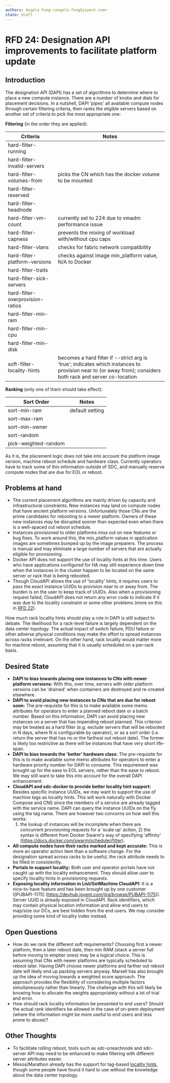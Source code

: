 ```yaml
---
authors: Angela Fong <angela.fong@joyent.com>
state: draft
---
```


# RFD 24: Designation API improvements to facilitate platform update

## Introduction

The designation API (DAPI) has a set of algorithms to determine where to place a
new compute instance. There are a number of knobs and dials for placement decisions.
In a nutshell, DAPI 'pipes' all available compute nodes through certain filtering
criteria, then ranks the eligible servers based on another set of criteria to pick
the most appropriate one:

**Filtering** (in the order they are applied):

|Criteria                         | Notes                                                   |
|---------------------------------|---------------------------------------------------------|
|hard-filter-running              |                                                         |
|hard-filter-invalid-servers      |                                                         |
|hard-filter-volumes-from         | picks the CN which has the docker volume to be mounted  |
|hard-filter-reserved             |                                                         |
|hard-filter-headnode             |                                                         |
|hard-filter-vm-count             | currently set to 224 due to vmadm performance issue     |
|hard-filter-capness              | prevents the mixing of workload with/without cpu caps   |
|hard-filter-vlans                | checks for fabric network compatibility                 |
|hard-filter-platform-versions    | checks against image min_platform value, N/A to Docker  |
|hard-filter-traits               |                                                         |
|hard-filter-sick-servers         |                                                         |
|hard-filter-overprovision-ratios |                                                         |
|hard-filter-min-ram              |                                                         |
|hard-filter-min-cpu              |                                                         |
|hard-filter-min-disk             |                                                         |
|soft-filter-locality-hints       | becomes a hard filter if --strict arg is 'true'; indicates which instances to provision near to (or away from); considers both rack and server co-location |

**Ranking** (only one of them should take effect):

|Sort Order                | Notes            |
|--------------------------|------------------|
|sort-min-ram              | default setting  |
|sort-max-ram              |                  |
|sort-min-owner            |                  |
|sort-random               |                  |
|pick-weighted-random      |                  |

As it is, the placement logic does not take into account the platform image version,
machine reboot schedule and hardware class. Currently operators have to track
some of this information outside of SDC, and manually reserve compute nodes
that are due for EOL or reboot.

## Problems at hand

- The current placement algorithms are mainly driven by capacity and infrastructural
  constraints. New instances may land on compute nodes that have ancient platform
  versions. Unfortunately those CNs are the prime candidates for rebooting to a newer
  platform. Owners of these new instances may be disrupted sooner than expected even
  when there is a well-spaced out reboot schedule.
- Instances provisioned to older platforms miss out on new features or bug fixes.
  To work around this, the min_platform values in application images are sometimes
  bumped up by the image preparers. The process is manual and may eliminate a large
  number of servers that are actually eligible for provisioning.
- Docker API does not support the use of locality hints at this time. Users who
  have applications configured for HA may still experience down time when the instances
  in the cluster happen to be located on the same server or rack that is being
  rebooted.
- Though CloudAPI allows the use of 'locality' hints, it requires users to pass the
  exact instance UUIDs to provision near to or away from. The burden is on the user
  to keep track of UUIDs. Also when a provisioning request failed, CloudAPI does
  not return any error code to indicate if it was due to the locality constraint
  or some other problems (more on this in [RFD 22](https://github.com/joyent/rfd/tree/master/rfd/0022)).

How much rack locality hints should play a role in DAPI is still subject to debate.
The likelihood for a rack-level failure is largely dependent on the data center
topology. The actual impact of switch failure, PDU failure or other adverse physical
conditions may make the effort to spread instances across racks irrelevant. On the other
hand, rack locality would matter more for machine reboot, assuming that it is usually
scheduled on a per-rack basis.

## Desired State

- **DAPI to bias towards placing new instances to CNs with newer platform versions:**
  With this, over time, servers with older platform versions can be 'drained'
  when containers are destroyed and re-created elsewhere.
- **DAPI to avoid placing new instances to CNs that are due for reboot soon:**
  The pre-requisite for this is to make available some memo attributes for operators
  to enter a planned reboot date or a batch number. Based on this information,
  DAPI can avoid placing new instances on a server that has impending reboot planned.
  This criterion may be treated as a hard filter (e.g. exclude servers that will be
  rebooted in N days, where N is configurable by operator), or as a sort order
  (i.e. return the server that has no or the farthest out reboot date). The former is
  likely too restrictive as there will be instances that have very short life-span.
- **DAPI to bias towards the 'better' hardware class:**
  The pre-requisite for this is to make available some memo attributes for operators
  to enter a hardware priority number for DAPI to consume. This requirement was brought
  up for the ease to EOL servers, rather than the ease to reboot. We may still
  want to take this into account for the overall DAPI enhancement.
- **CloudAPI and sdc-docker to provide better locality hint support:**
  Besides specific instance UUIDs, we may want to support the use of machine tags as
  locality hints. This will work naturally with Docker Compose and CNS since the members
  of a service are already tagged with the service name. DAPI can query the instance UUIDs
  on the fly using the tag name. There are however two concerns on how well this works:
  1) the lookup of instances will be incomplete when there are concurrent provisioning
  requests for a 'scale up' action, 2) the syntax is different from Docker Swarm's way
  of specifying 'affinity' (https://docs.docker.com/swarm/scheduler/filter).
- **All compute nodes have their racks marked and kept accurate:**
  This is more an operator action item than a software change. For the designation
  spread across racks to be useful, the rack attribute needs to be filled in
  consistently.
- **Portals to support locality:**
  Both user and operator portals have not caught up with the locality enhancement.
  They should allow user to specify locality hints in provisioning requests.
- **Exposing locality information in List/GetMachine CloudAPI:**
  It is a nice-to-have feature and has been brought up by one customer ([PUBAPI-1175]
  (https://devhub.joyent.com/jira/browse/PUBAPI-1175)).
  Server UUID is already exposed in CloudAPI. Rack identifiers, which may contain
  physical location information and allow end users to map/size our DCs, are best hidden
  from the end users. We may consider providing some kind of locality index instead.

## Open Questions

- How do we rank the different soft requirements? Choosing first a newer platform, then
  a later reboot date, then min RAM (stack a server full before moving to emptier ones)
  may be a logical choice. This is assuming that CNs with newer platforms are typically
  scheduled to reboot later. Having DAPI choose newer platforms and farther out reboot
  date will likely end up packing servers anyway. Marsell has also brought up the idea
  of moving towards a weighted score approach. The approach provides the flexibility of
  considering multiple factors simultaneously rather than linearly. The challenge with
  this will likely be knowing how to allocate the weights appropriately without a lot
  of trial and error.
- How should rack locality information be presented to end users? Should the actual
  rank identifiers be allowed in the case of on-prem deployment (where the information
  might be more useful to end users and less prone to abuse)?

## Other Thoughts

- To facilitate rolling reboot, tools such as sdc-oneachnode and sdc-server API may
  need to be enhanced to make filtering with different server attributes easier.
- Mesos/Marathon already has the support for tag-based [locality hints](https://mesosphere.github.io/marathon/docs/constraints.html), though some
  people have found it hard to use without the knowledge about the data center topology.
